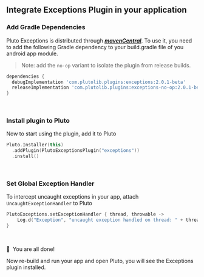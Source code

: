 ## Integrate Exceptions Plugin in your application


### Add Gradle Dependencies
Pluto Exceptions is distributed through [***mavenCentral***](https://search.maven.org/artifact/com.plutolib.plugins/exceptions). To use it, you need to add the following Gradle dependency to your build.gradle file of you android app module.

> Note: add the `no-op` variant to isolate the plugin from release builds.
```groovy
dependencies {
  debugImplementation 'com.plutolib.plugins:exceptions:2.0.1-beta'
  releaseImplementation 'com.plutolib.plugins:exceptions-no-op:2.0.1-beta'
}
```
<br>

### Install plugin to Pluto

Now to start using the plugin, add it to Pluto
```kotlin
Pluto.Installer(this)
  .addPlugin(PlutoExceptionsPlugin("exceptions"))
  .install()
```
<br>

###  Set Global Exception Handler

To intercept uncaught exceptions in your app, attach `UncaughtExceptionHandler` to Pluto
```kotlin
PlutoExceptions.setExceptionHandler { thread, throwable ->
    Log.d("Exception", "uncaught exception handled on thread: " + thread.name, throwable)
}
```
<br>

🎉 &nbsp;You are all done!

Now re-build and run your app and open Pluto, you will see the Exceptions plugin installed.
